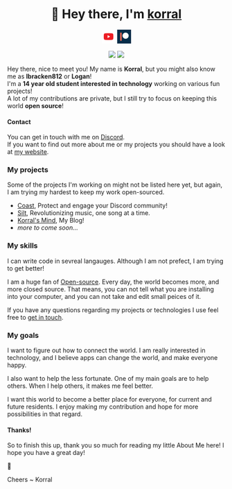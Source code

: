 <h1 align="center">👋 Hey there, I'm <a href="https://www.korral.me/" target="_blank">korral</a></h1>

<p align="center">
    <a href="https://www.korral.me/youtube"><img height="32" width="32" src="https://raw.githubusercontent.com/edent/SuperTinyIcons/master/images/svg/youtube.svg" /></a /></a>
    <a href="https://www.korral.me/patreon"><img height="32" width="32" src="https://raw.githubusercontent.com/edent/SuperTinyIcons/master/images/svg/patreon.svg" /></a>
</p>

<p align="center">
    <img src="https://visitor-badge.glitch.me/badge?page_id=lbracken812">
    <img src="https://api.netlify.com/api/v1/badges/d26f6a33-51b3-4a5f-ac08-5b7d7a183e9d/deploy-status">
</p>

Hey there, nice to meet you! My name is **Korral**, but you might also know me as **lbracken812** or **Logan**!<br>
I'm a **14 year old student interested in technology** working on various fun projects!<br>
A lot of my contributions are private, but I still try to focus on keeping this world **open source**!

#### Contact

You can get in touch with me on [Discord](https://www.korral.me/discord).<br>
If you want to find out more about me or my projects you should have a look at [my website](https://www.korral.me/).

### My projects

Some of the projects I'm working on might not be listed here yet, but again, I am trying my hardest to keep my work open-sourced.

- [Coast](https://www.costbot.xyz/), Protect and engage your Discord community!
- [Silt](https://silt.one/), Revolutionizing music, one song at a time.
- [Korral's Mind](https://korral.blog), My Blog!
- _more to come soon..._

### My skills

I can write code in sevreal langauges. Although I am not prefect, I am trying to get better!
</p>

I am a huge fan of [Open-source](https://en.wikipedia.org/wiki/Open-source_software). Every day, the world becomes more, and more closed source. That means, you can not tell what you are installing into your computer, and you can not take and edit small peices of it.

If you have any questions regarding my projects or technologies I use feel free to [get in touch](#contact).

### My goals

I want to figure out how to connect the world. I am really interested in technology, and I believe apps can change the world, and make everyone happy.

I also want to help the less fortunate. One of my main goals are to help others. When I help others, it makes me feel better.

I want this world to become a better place for everyone, for current and future residents. I enjoy making my contribution and hope for more possibilities in that regard.

#### Thanks!

So to finish this up, thank you so much for reading my little About Me here! I hope you have a great day!

🎉

Cheers ~ Korral
